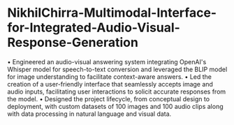 # NikhilChirra-Multimodal-Interface-for-Integrated-Audio-Visual-Response-Generation

• Engineered an audio-visual answering system integrating OpenAI's Whisper model for speech-to-text conversion and leveraged the BLIP model for image understanding to facilitate context-aware answers.
• Led the creation of a user-friendly interface that seamlessly accepts image and audio inputs, facilitating user interactions to solicit accurate responses from the model.
• Designed the project lifecycle, from conceptual design to deployment, with custom datasets of 100 images and 100 audio clips along with data processing in natural language and visual data.
